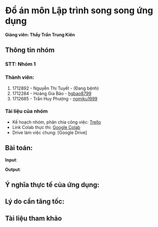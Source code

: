 # Đồ án môn Lập trình song song ứng dụng
**Giảng viên: Thầy Trần Trung Kiên**

## Thông tin nhóm
### STT: Nhóm 1

### Thành viên:
1. 1712892 - Nguyễn Thị Tuyết - (Đang bệnh)
2. 1712284 - Hoàng Gia Bảo - [hgbao8799](https://github.com/hgbao8799)
3. 1712685 - Trần Huy Phượng - [nomiku1999](https://github.com/nomiku1999)

### Tài liệu của nhóm
- Kế hoạch nhóm, phân chia công việc: [Trello](https://trello.com/b/0mcVqLC8/parallel-programming-2022)
- Link Colab thực thi: [Google Colab](https://colab.research.google.com/github.com/nomiku1999/Parallel_Programming_with_Girvan_Newman//blob/main/Report.ipynb)
- Drive làm việc chung: [Google Drive]

## Bài toán: 
**Input**: 

**Output**: 

**Ý nghĩa thực tế của ứng dụng**:
- 

**Lý do cần tăng tốc**: 
- 


## Tài liệu tham khảo
